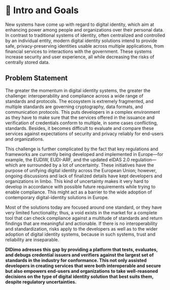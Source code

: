 # 🎯 Intro and Goals

New systems have come up with regard to digital identity, which aim at enhancing power among people and organizations over their personal data. In contrast to traditional systems of identity, often centralized and controlled by an individual entity, modern digital identity solutions intend to provide safe, privacy-preserving identities usable across multiple applications, from financial services to interactions with the government. These systems increase security and user experience, all while decreasing the risks of centrally stored data.

## Problem Statement

The greater the momentum in digital identity systems, the greater the challenge: interoperability and compliance across a wide range of standards and protocols. The ecosystem is extremely fragmented, and multiple standards are governing cryptography, data formats, and communication protocols. This puts developers in a complex environment as they have to make sure that the services offered in the issuance and verification of credentials conform to multiple, in some cases conflicting, standards. Besides, it becomes difficult to evaluate and compare these services against expectations of security and privacy reliably for end-users and organizations.

This challenge is further complicated by the fact that key regulations and frameworks are currently being developed and implemented in Europe—for example, the EUDIW, EUDI-ARF, and the updated eIDAS 2.0 regulation—which are surrounded by a lot of uncertainty. These initiatives have the purpose of unifying digital identity across the European Union; however, ongoing discussions and lack of finalized details have kept developers and organizations in limbo. This kind of uncertainty makes it very hard to develop in accordance with possible future requirements while trying to enable compliance. This might act as a barrier to the wide adoption of contemporary digital-identity solutions in Europe.

Most of the solutions today are focused around one standard, or they have very limited functionality; thus, a void exists in the market for a complete tool that can check compliance against a multitude of standards and return findings that are meaningful and actionable. If there is no interoperability and standardization, risks apply to the developers as well as to the wider adoption of digital identity systems, because in such systems, trust and reliability are inseparable.

**DIDimo adresses this gap by providing a platform that tests, evaluates, and debugs credential issuers and verifiers against the largest set of standards in the industry for conformance. This not only assisted developers in creating services that were both interoperable and secure but also empowers end-users and organizations to take well-reasoned decisions on the type of digital identity solution that best suits them, despite regulatory uncertainties.**
